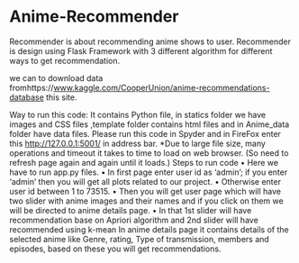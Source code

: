 # Anime-Recommender

Recommender is about recommending anime shows to user. 
Recommender is design using Flask Framework with 3 different algorithm for different ways to get recommendation.


we can to download data fromhttps://www.kaggle.com/CooperUnion/anime-recommendations-database this site.

Way to run this code:
It contains Python file, in statics folder we have images and CSS files ,template folder contains html files and in Anime_data folder have data files.
Please run this code in Spyder and in FireFox enter this  http://127.0.0.1:5001/ in address bar.
*Due to large file size, many operations and timeout it takes to time to load on web browser.
 (So need to refresh page again and again until it loads.) 
Steps to run code
•	Here we have to run app.py files.
•	In first page enter user id as ‘admin’; if you enter ‘admin’ then you will get all plots related to our project.
•	Otherwise enter user id between 1 to 73515.
•	Then you will get user page which will have two slider with anime images  and their names and if you click on them we will be directed to anime details page.
•	In that 1st slider will have recommendation base on Apriori algorithm and 2nd slider will have recommended using k-mean 
In anime details page it contains details of the selected anime like Genre, rating, Type of transmission, members and episodes, based on these you will get recommendations.
